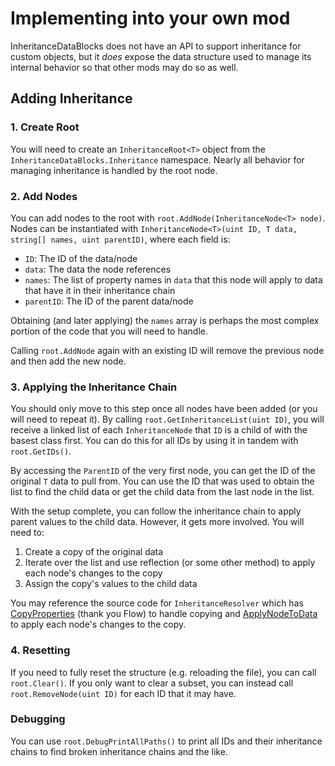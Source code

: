 # Implementing into your own mod

InheritanceDataBlocks does not have an API to support inheritance for custom objects, but it *does* expose the data structure used to manage its internal behavior so that other mods may do so as well.

## Adding Inheritance

### 1. Create Root

You will need to create an `InheritanceRoot<T>` object from the `InheritanceDataBlocks.Inheritance` namespace. Nearly all behavior for managing inheritance is handled by the root node.

### 2. Add Nodes

You can add nodes to the root with `root.AddNode(InheritanceNode<T> node)`. Nodes can be instantiated with `InheritanceNode<T>(uint ID, T data, string[] names, uint parentID)`, where each field is:

- `ID`: The ID of the data/node
- `data`: The data the node references
- `names`: The list of property names in `data` that this node will apply to data that have it in their inheritance chain
- `parentID`: The ID of the parent data/node

Obtaining (and later applying) the `names` array is perhaps the most complex portion of the code that you will need to handle.

Calling `root.AddNode` again with an existing ID will remove the previous node and then add the new node.

### 3. Applying the Inheritance Chain

You should only move to this step once all nodes have been added (or you will need to repeat it).
By calling `root.GetInheritanceList(uint ID)`, you will receive a linked list of each `InheritanceNode` that `ID` is a child of with the basest class first. You can do this for all IDs by using it in tandem with `root.GetIDs()`.

By accessing the `ParentID` of the very first node, you can get the ID of the original `T` data to pull from. You can use the ID that was used to obtain the list to find the child data or get the child data from the last node in the list.

With the setup complete, you can follow the inheritance chain to apply parent values to the child data. However, it gets more involved. You will need to:

1. Create a copy of the original data
2. Iterate over the list and use reflection (or some other method) to apply each node's changes to the copy
3. Assign the copy's values to the child data

You may reference the source code for `InheritanceResolver` which has [CopyProperties](https://github.com/Dinorush/InheritanceDataBlocks/blob/3ce2c1b2a2a783d93bc6fd3ad6bd8329948697d3/InheritanceDataBlocks/Inheritance/InheritanceResolver.cs#L109)
(thank you Flow) to handle copying and [ApplyNodeToData](https://github.com/Dinorush/InheritanceDataBlocks/blob/3ce2c1b2a2a783d93bc6fd3ad6bd8329948697d3/InheritanceDataBlocks/Inheritance/InheritanceResolver.cs#L91)
to apply each node's changes to the copy.

### 4. Resetting

If you need to fully reset the structure (e.g. reloading the file), you can call `root.Clear()`. If you only want to clear a subset, you can instead call `root.RemoveNode(uint ID)` for each ID that it may have.

### Debugging

You can use `root.DebugPrintAllPaths()` to print all IDs and their inheritance chains to find broken inheritance chains and the like.
